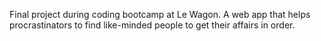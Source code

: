 Final project during coding bootcamp at Le Wagon. A web app that helps procrastinators to find like-minded people to get their affairs in order.
